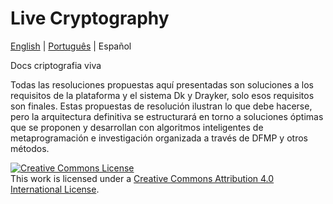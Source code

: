# Live Cryptography

[English](./README.md) | [Português](./README.PT.md) |  Español


Docs criptografia viva 

Todas las resoluciones propuestas aquí presentadas son soluciones a los requisitos de la plataforma y el sistema Dk y Drayker, solo esos requisitos son finales. Estas propuestas de resolución ilustran lo que debe hacerse, pero la arquitectura definitiva se estructurará en torno a soluciones óptimas que se proponen y desarrollan con algoritmos inteligentes de metaprogramación e investigación organizada a través de DFMP y otros métodos.


<a rel="license" href="http://creativecommons.org/licenses/by/4.0/"><img alt="Creative Commons License" style="border-width:0" src="https://i.creativecommons.org/l/by/4.0/88x31.png" /></a><br />This work is licensed under a <a rel="license" href="http://creativecommons.org/licenses/by/4.0/">Creative Commons Attribution 4.0 International License</a>.
